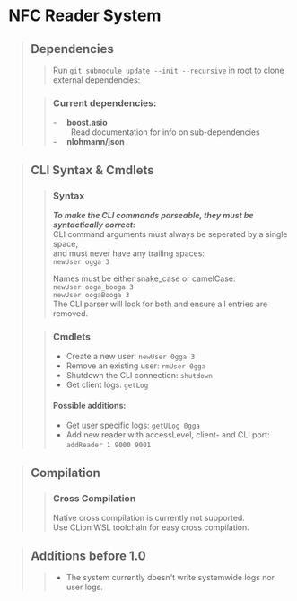 # **NFC Reader System**<br>
>## **Dependencies**<br>
>
>>Run `git submodule update --init --recursive` in root to clone external dependencies:
>
>
>>### **Current dependencies:**
>>
>>-  **boost.asio**  
>>   Read documentation for info on sub-dependencies  
>>-  **nlohmann/json**  

>## **CLI Syntax & Cmdlets**<br>
>
>>### **Syntax**<br>
>>
>>_**To make the CLI commands parseable, they must be syntactically correct:**_  
>>CLI command arguments must always be seperated by a single space,  
>>and must never have any trailing spaces:  
>>`newUser ogga 3`  
>>
>>Names must be either snake_case or camelCase:  
>>`newUser ooga_booga 3`  
>>`newUser oogaBooga 3`  
>>The CLI parser will look for both and ensure all entries are removed.  
>
>>### **Cmdlets**<br>
>>
>>- Create a new user: `newUser 0gga 3`
>>- Remove an existing user: `rmUser 0gga`
>>- Shutdown the CLI connection: `shutdown`
>>- Get client logs: `getLog`
>>
>>
>>#### **Possible additions:**
>>
>>- Get user specific logs: `getULog 0gga`
>>- Add new reader with accessLevel, client- and CLI port: `addReader 1 9000 9001`

>## **Compilation**<br>
>>### **Cross Compilation**<br>
>>Native cross compilation is currently not supported.  
>>Use CLion WSL toolchain for easy cross compilation.

>## **Additions before 1.0**<br>
>>- The system currently doesn't write systemwide logs nor user logs.